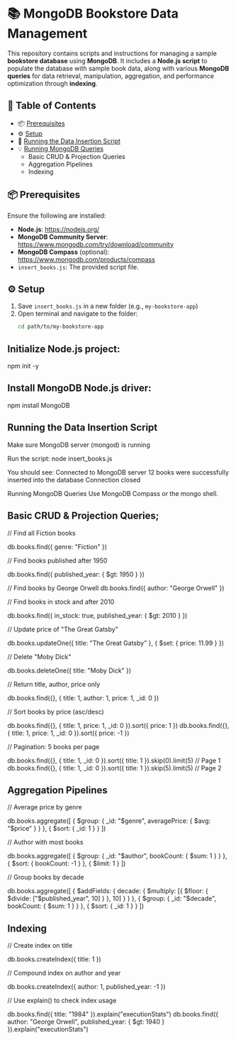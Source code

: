 # 📚 MongoDB Bookstore Data Management

This repository contains scripts and instructions for managing a sample **bookstore database** using **MongoDB**. It includes a **Node.js script** to populate the database with sample book data, along with various **MongoDB queries** for data retrieval, manipulation, aggregation, and performance optimization through **indexing**.

## 📑 Table of Contents
- 📦 [Prerequisites](#prerequisites)
- ⚙️ [Setup](#setup)
- 🚀 [Running the Data Insertion Script](#running-the-data-insertion-script)
- 💡 [Running MongoDB Queries](#running-mongodb-queries)
  - Basic CRUD & Projection Queries
  - Aggregation Pipelines
  - Indexing

## 📦 Prerequisites
Ensure the following are installed:
- **Node.js**: https://nodejs.org/
- **MongoDB Community Server**: https://www.mongodb.com/try/download/community
- **MongoDB Compass** (optional): https://www.mongodb.com/products/compass
- `insert_books.js`: The provided script file.

## ⚙️ Setup
1. Save `insert_books.js` in a new folder (e.g., `my-bookstore-app`)
2. Open terminal and navigate to the folder:
   ```bash
   cd path/to/my-bookstore-app

## Initialize Node.js project:
npm init -y

## Install MongoDB Node.js driver:
npm install MongoDB


## Running the Data Insertion Script
Make sure MongoDB server (mongod) is running

Run the script:
node insert_books.js

You should see:
Connected to MongoDB server
12 books were successfully inserted into the database
Connection closed

Running MongoDB Queries
Use MongoDB Compass or the mongo shell.

## Basic CRUD & Projection Queries;
// Find all Fiction books

db.books.find({ genre: "Fiction" })

// Find books published after 1950

db.books.find({ published_year: { $gt: 1950 } })

// Find books by George Orwell
db.books.find({ author: "George Orwell" })

// Find books in stock and after 2010

db.books.find({ in_stock: true, published_year: { $gt: 2010 } })

// Update price of "The Great Gatsby"

db.books.updateOne({ title: "The Great Gatsby" }, { $set: { price: 11.99 } })

// Delete "Moby Dick"

db.books.deleteOne({ title: "Moby Dick" })

// Return title, author, price only

db.books.find({}, { title: 1, author: 1, price: 1, _id: 0 })

// Sort books by price (asc/desc)

db.books.find({}, { title: 1, price: 1, _id: 0 }).sort({ price: 1 })
db.books.find({}, { title: 1, price: 1, _id: 0 }).sort({ price: -1 })

// Pagination: 5 books per page

db.books.find({}, { title: 1, _id: 0 }).sort({ title: 1 }).skip(0).limit(5) // Page 1
db.books.find({}, { title: 1, _id: 0 }).sort({ title: 1 }).skip(5).limit(5) // Page 2

## Aggregation Pipelines
// Average price by genre

db.books.aggregate([
  { $group: { _id: "$genre", averagePrice: { $avg: "$price" } } },
  { $sort: { _id: 1 } }
])

// Author with most books

db.books.aggregate([
  { $group: { _id: "$author", bookCount: { $sum: 1 } } },
  { $sort: { bookCount: -1 } },
  { $limit: 1 }
])

// Group books by decade

db.books.aggregate([
  { $addFields: { decade: { $multiply: [{ $floor: { $divide: ["$published_year", 10] } }, 10] } } },
  { $group: { _id: "$decade", bookCount: { $sum: 1 } } },
  { $sort: { _id: 1 } }
])

## Indexing
// Create index on title

db.books.createIndex({ title: 1 })

// Compound index on author and year

db.books.createIndex({ author: 1, published_year: -1 })

// Use explain() to check index usage

db.books.find({ title: "1984" }).explain("executionStats")
db.books.find({ author: "George Orwell", published_year: { $gt: 1940 } }).explain("executionStats")


